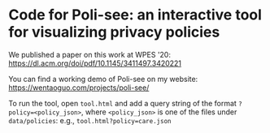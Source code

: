 # Code for Poli-see: an interactive tool for visualizing privacy policies

We published a paper on this work at WPES '20: https://dl.acm.org/doi/pdf/10.1145/3411497.3420221

You can find a working demo of Poli-see on my website: https://wentaoguo.com/projects/poli-see/

To run the tool, open `tool.html` and add a query string of the format `?policy=<policy_json>`, where `<policy_json>` is one of the files under `data/policies`: e.g., `tool.html?policy=care.json`